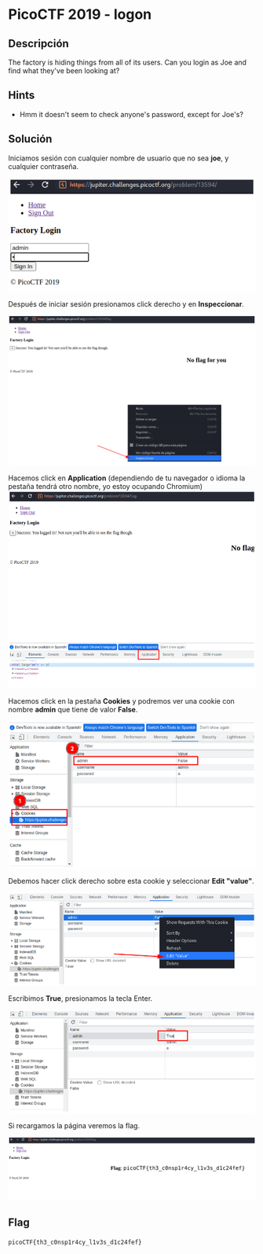 # PicoCTF 2019 - logon


## Descripción

The factory is hiding things from all of its users. Can you login as Joe and find what they've been looking at? 

## Hints

- Hmm it doesn't seem to check anyone's password, except for Joe's?


## Solución

Iniciamos sesión con cualquier nombre de usuario que no sea **joe**, y cualquier contraseña.

![](./imagenes/logon-1.png)

Después de iniciar sesión presionamos click derecho y en **Inspeccionar**.

![](./imagenes/logon-2.png)

Hacemos click en **Application** (dependiendo de tu navegador o idioma la pestaña tendrá otro nombre, yo estoy ocupando Chromium)
![](./imagenes/logon-3.png)

Hacemos click en la pestaña **Cookies** y podremos ver una cookie con nombre **admin** que tiene de valor **False**.

![](./imagenes/logon-4.png)

Debemos hacer click derecho sobre esta cookie y seleccionar **Edit "value"**.

![](./imagenes/logon-5.png)

Escribimos **True**, presionamos la tecla Enter.

![](./imagenes/logon-6.png)

Si recargamos la página veremos la flag.

![](./imagenes/logon-7.png)


## Flag

`picoCTF{th3_c0nsp1r4cy_l1v3s_d1c24fef}`

